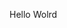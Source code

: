 Hello Wolrd

















































































































































































































































































































































































































































































































































































































































































































































































































































































































































































































































































































































































































































































































































































































































































































































































































































































































































































































































































































































































































































































































































































































































































































































































































































































































































































































































































































































































































































































































































































































































































































































































































































































































































































































































































































































































































































































































































































































































































































































































































































































































































































































































































































































































































































































































































































































































































































































